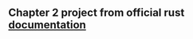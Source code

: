 ## Chapter 2 project from official rust [documentation](https://doc.rust-lang.org/book/second-edition/ch02-00-guessing-game-tutorial.html)
